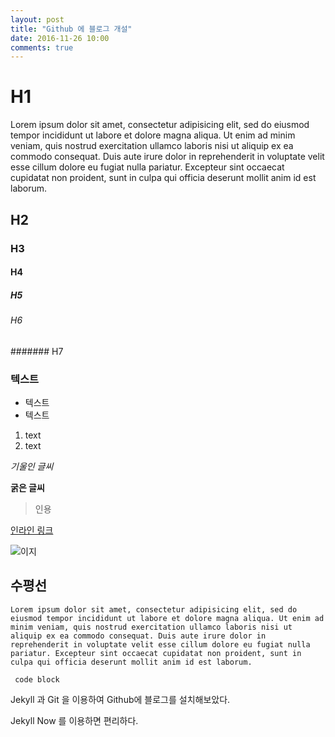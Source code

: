 ```yaml
---
layout: post
title: "Github 에 블로그 개설"
date: 2016-11-26 10:00
comments: true
---
```


# H1
Lorem ipsum dolor sit amet, consectetur adipisicing elit, sed do eiusmod tempor incididunt ut labore et dolore magna aliqua. Ut enim ad minim veniam, quis nostrud exercitation ullamco laboris nisi ut aliquip ex ea commodo consequat. Duis aute irure dolor in reprehenderit in voluptate velit esse cillum dolore eu fugiat nulla pariatur. Excepteur sint occaecat cupidatat non proident, sunt in culpa qui officia deserunt mollit anim id est laborum.
## H2
### H3
#### H4
##### H5
###### H6
####### H7

### 텍스트
- 텍스트
- 텍스트

1. text
1. text

*기울인 글씨*

**굵은 글씨**

> 인용

[인라인 링크](www.naver.com)


![이지](이미지링크)

수평선
---

`Lorem ipsum dolor sit amet, consectetur adipisicing elit, sed do eiusmod tempor incididunt ut labore et dolore magna aliqua. Ut enim ad minim veniam, quis nostrud exercitation ullamco laboris nisi ut aliquip ex ea commodo consequat. Duis aute irure dolor in reprehenderit in voluptate velit esse cillum dolore eu fugiat nulla pariatur. Excepteur sint occaecat cupidatat non proident, sunt in culpa qui officia deserunt mollit anim id est laborum.`

     code block




Jekyll 과 Git 을 이용하여 Github에 블로그를 설치해보았다.

Jekyll Now 를 이용하면 편리하다.

